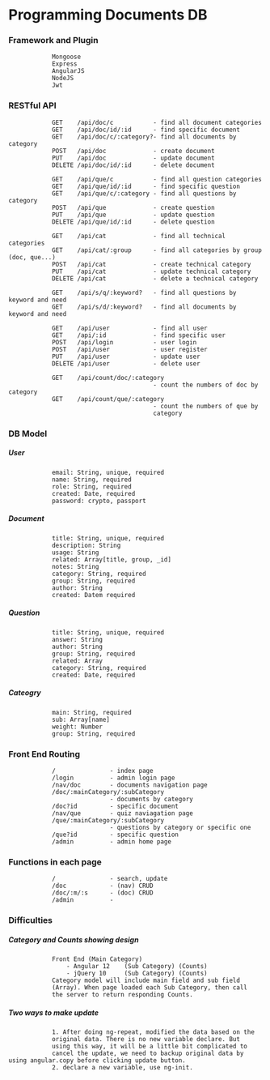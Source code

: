 # Programming Documents DB

### Framework and Plugin			
				Mongoose
				Express
				AngularJS
				NodeJS
				Jwt

### RESTful API
				GET    /api/doc/c			- find all document categories
                GET    /api/doc/id/:id     	- find specific document
                GET    /api/doc/c/:category?- find all documents by category
                POST   /api/doc             - create document
                PUT    /api/doc             - update document
                DELETE /api/doc/id/:id		- delete document

                GET    /api/que/c			- find all question categories
                GET    /api/que/id/:id     	- find specific question
                GET    /api/que/c/:category - find all questions by category
                POST   /api/que             - create question
                PUT    /api/que             - update question
                DELETE /api/que/id/:id		- delete question

                GET	   /api/cat             - find all technical categories
                GET	   /api/cat/:group		- find all categories by group (doc, que...)
                POST   /api/cat             - create technical category
                PUT    /api/cat             - update technical category
                DELETE /api/cat             - delete a technical category
				
				GET	   /api/s/q/:keyword?	- find all questions by keyword and need
				GET	   /api/s/d/:keyword?	- find all documents by keyword and need

				GET    /api/user     		- find all user
                GET    /api/:id      		- find specific user
                POST   /api/login    		- user login
                POST   /api/user     		- user register
                PUT    /api/user     		- update user
                DELETE /api/user     		- delete user

                GET	   /api/count/doc/:category
                							- count the numbers of doc by category
                GET	   /api/count/que/:category
                							- count the numbers of que by
                							category

### DB Model
##### User
				email: String, unique, required
				name: String, required
				role: String, required
				created: Date, required
				password: crypto, passport
##### Document
				title: String, unique, required
				description: String
				usage: String
				related: Array[title, group, _id]
				notes: String
				category: String, required
				group: String, required
				author: String
				created: Datem required
##### Question
				title: String, unique, required
				answer: String
				author: String
				group: String, required
				related: Array
				category: String, required
				created: Date, required
##### Cateogry
				main: String, required
				sub: Array[name]
				weight: Number
				group: String, required

### Front End Routing
				/				- index page
				/login			- admin login page
				/nav/doc		- documents navigation page
				/doc/:mainCategory/:subCategory
								- documents	by category
				/doc?id 		- specific document
				/nav/que		- quiz naviagation page
				/que/:mainCategory/:subCategory
								- questions	by category or specific one
				/que?id 		- specific question
				/admin			- admin home page

### Functions in each page
				/ 				- search, update
				/doc 			- (nav) CRUD
				/doc/:m/:s 		- (doc) CRUD
				/admin			- 

### Difficulties
##### Category and Counts showing design
				Front End (Main Category)
					- Angular 12	(Sub Category) (Counts)
					- jQuery 10		(Sub Category) (Counts)
				Category model will include main field and sub field
				(Array). When page loaded each Sub Category, then call
				the server to return responding Counts.
##### Two ways to make update
				1. After doing ng-repeat, modified the data based on the 
				original data. There is no new variable declare. But 
				using this way, it will be a little bit complicated to 
				cancel the update, we need to backup original data by using angular.copy before clicking update button.
				2. declare a new variable, use ng-init.